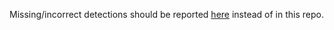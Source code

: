 Missing/incorrect detections should be reported [here](https://github.com/matomo-org/device-detector/issues) instead of in this repo.
